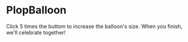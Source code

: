 # PlopBalloon
Click 5 times the buttom to increase the balloon's size. When you finish, we'll celebrate together!

